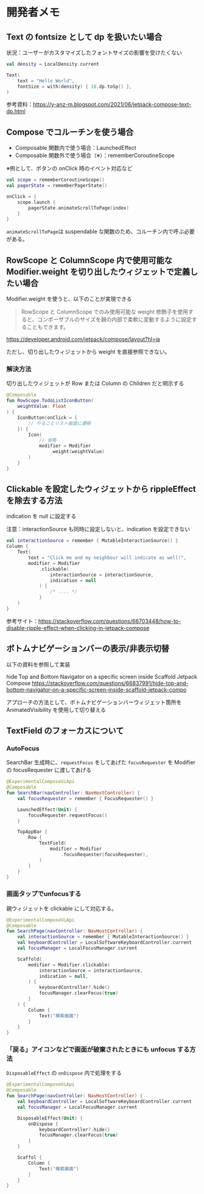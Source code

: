 # 開発者メモ

## Text の fontsize として dp を扱いたい場合

状況：ユーザーがカスタマイズしたフォントサイズの影響を受けたくない

```kotlin
val density = LocalDensity.current

Text(
    text = "Hello World",
    fontSize = with(density) { 18.dp.toSp() },
) 
```

参考資料：https://y-anz-m.blogspot.com/2021/06/jetpack-compose-text-dp.html

## Compose でコルーチンを使う場合

- Composable 関数内で使う場合：LaunchedEffect
- Composable 関数外で使う場合（※）：rememberCoroutineScope

※例として、ボタンの onClick 時のイベント対応など

```kotlin
val scope = rememberCoroutineScope()
val pagerState = rememberPagerState()

onClick = {
    scope.launch {
        pagerState.animateScrollToPage(index)
    }
}
```

`animateScrollToPage`は suspendable な関数のため、コルーチン内で呼ぶ必要がある。

## RowScope と ColumnScope 内で使用可能な Modifier.weight を切り出したウィジェットで定義したい場合

Modifier.weight を使うと、以下のことが実現できる

> RowScope と ColumnScope でのみ使用可能な weight 修飾子を使用すると、コンポーザブルのサイズを親の内部で柔軟に変動するように設定することもできます。

https://developer.android.com/jetpack/compose/layout?hl=ja

ただし、切り出したウィジェットから weight を直接参照できない。

### 解決方法

切り出したウィジェットが Row または Column の Children だと明示する

```kotlin
@Composable
fun RowScope.TodoListIconButton(
    weightValue: Float
) {
    IconButton(onClick = {
        // やることリスト画面に遷移
    }) {
        Icon(
            // 省略
            modifier = Modifier
                .weight(weightValue)
        )
    }
}
```

## Clickable を設定したウィジェットから rippleEffect を除去する方法

indication を null に設定する

注意：interactionSource も同時に設定しないと、indication を設定できない

```kotlin
val interactionSource = remember { MutableInteractionSource() }
Column {
    Text(
        text = "Click me and my neighbour will indicate as well!",
        modifier = Modifier
            .clickable(
                interactionSource = interactionSource,
                indication = null
            ) {
                /* .... */
            }
    )
}
```

参考サイト：https://stackoverflow.com/questions/66703448/how-to-disable-ripple-effect-when-clicking-in-jetpack-compose

## ボトムナビゲーションバーの表示/非表示切替

以下の資料を参照して実装

hide Top and Bottom Navigator on a specific screen inside Scaffold Jetpack Compose
https://stackoverflow.com/questions/66837991/hide-top-and-bottom-navigator-on-a-specific-screen-inside-scaffold-jetpack-compo

アプローチの方法として、ボトムナビゲーションバーウィジェット箇所を AnimatedVisibility を使用して切り替える

## TextField のフォーカスについて

### AutoFocus

SearchBar 生成時に、`requestFocus` をしてあげた `focusRequester` を Modifier の focusRequester に渡してあげる

```kotlin
@ExperimentalComposeUiApi
@Composable
fun SearchBar(navController: NavHostController) {
    val focusRequester = remember { FocusRequester() }

    LaunchedEffect(Unit) {
        focusRequester.requestFocus()
    }

    TopAppBar {
        Row {
            TextField(
                modifier = Modifier
                    .focusRequester(focusRequester),
            )
        }
    }
}
```

### 画面タップでunfocusする

親ウィジェットを clickable にして対応する。

```kotlin
@ExperimentalComposeUiApi
@Composable
fun SearchPage(navController: NavHostController) {
    val interactionSource = remember { MutableInteractionSource() }
    val keyboardController = LocalSoftwareKeyboardController.current
    val focusManager = LocalFocusManager.current

    Scaffold(
        modifier = Modifier.clickable(
            interactionSource = interactionSource,
            indication = null,
        ) {
            keyboardController?.hide()
            focusManager.clearFocus(true)
        }
    ) {
        Column {
            Text("検索画面")
        }
    }
}
```

### 「戻る」アイコンなどで画面が破棄されたときにも unfocus する方法

`DisposableEffect` の `onDispose` 内で処理をする

```kotlin
@ExperimentalComposeUiApi
@Composable
fun SearchPage(navController: NavHostController) {
    val keyboardController = LocalSoftwareKeyboardController.current
    val focusManager = LocalFocusManager.current

    DisposableEffect(Unit) {
        onDispose {
            keyboardController?.hide()
            focusManager.clearFocus(true)
        }
    }

    Scaffol {
        Column {
            Text("検索画面")
        }
    }
}
```




